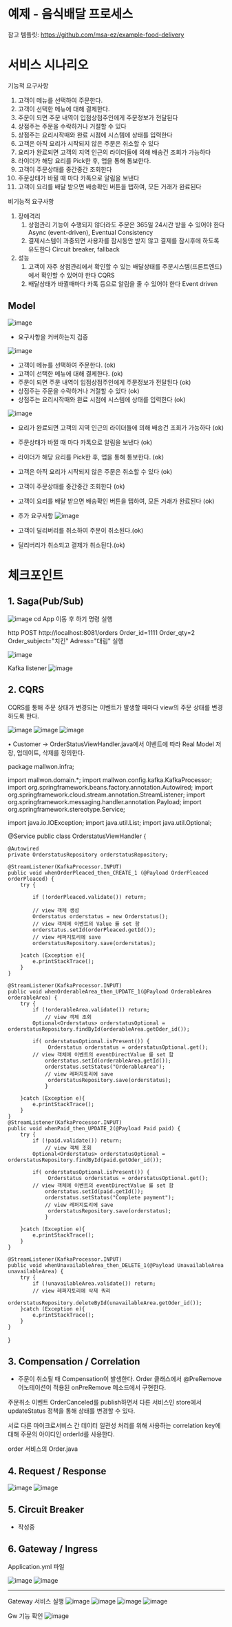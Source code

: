 # 예제 - 음식배달 프로세스
참고 템플릿: https://github.com/msa-ez/example-food-delivery

# 서비스 시나리오

기능적 요구사항
1. 고객이 메뉴를 선택하여 주문한다.
1. 고객이 선택한 메뉴에 대해 결제한다.
1. 주문이 되면 주문 내역이 입점상점주인에게 주문정보가 전달된다
1. 상점주는 주문을 수락하거나 거절할 수 있다
1. 상점주는 요리시작때와 완료 시점에 시스템에 상태를 입력한다
1. 고객은 아직 요리가 시작되지 않은 주문은 취소할 수 있다
1. 요리가 완료되면 고객의 지역 인근의 라이더들에 의해 배송건 조회가 가능하다
1. 라이더가 해당 요리를 Pick한 후, 앱을 통해 통보한다.
1. 고객이 주문상태를 중간중간 조회한다
1. 주문상태가 바뀔 때 마다 카톡으로 알림을 보낸다
1. 고객이 요리를 배달 받으면 배송확인 버튼을 탭하여, 모든 거래가 완료된다

비기능적 요구사항
1. 장애격리
    1. 상점관리 기능이 수행되지 않더라도 주문은 365일 24시간 받을 수 있어야 한다  Async (event-driven), Eventual Consistency
    1. 결제시스템이 과중되면 사용자를 잠시동안 받지 않고 결제를 잠시후에 하도록 유도한다  Circuit breaker, fallback
1. 성능
    1. 고객이 자주 상점관리에서 확인할 수 있는 배달상태를 주문시스템(프론트엔드)에서 확인할 수 있어야 한다  CQRS
    1. 배달상태가 바뀔때마다 카톡 등으로 알림을 줄 수 있어야 한다  Event driven


## Model
![image](https://user-images.githubusercontent.com/119825867/206178277-b7a13e5a-b6c4-4baf-9dda-06938f2b34ee.png)


- 요구사항을 커버하는지 검증

![image](https://user-images.githubusercontent.com/119825867/206394645-8ef214ed-1925-48b4-9bf2-b5d7f1633529.png)
    
- 고객이 메뉴를 선택하여 주문한다. (ok)
- 고객이 선택한 메뉴에 대해 결제한다. (ok)
- 주문이 되면 주문 내역이 입점상점주인에게 주문정보가 전달된다 (ok)
- 상점주는 주문을 수락하거나 거절할 수 있다 (ok)
- 상점주는 요리시작때와 완료 시점에 시스템에 상태를 입력한다 (ok)

![image](https://user-images.githubusercontent.com/119825867/206395203-12f4510b-ffc6-4ca6-aa48-9478d03fca2b.png)

- 요리가 완료되면 고객의 지역 인근의 라이더들에 의해 배송건 조회가 가능하다 (ok)
- 주문상태가 바뀔 때 마다 카톡으로 알림을 보낸다 (ok)
- 라이더가 해당 요리를 Pick한 후, 앱을 통해 통보한다. (ok)
- 고객은 아직 요리가 시작되지 않은 주문은 취소할 수 있다 (ok)
- 고객이 주문상태를 중간중간 조회한다 (ok)
- 고객이 요리를 배달 받으면 배송확인 버튼을 탭하여, 모든 거래가 완료된다 (ok)
    
- 추가 요구사항
![image](https://user-images.githubusercontent.com/119825867/206395552-a6e4bd4e-b0d0-40cb-838c-41e8c072e9e2.png)

- 고객이 딜리버리를 취소하여 주문이 취소된다.(ok)
- 딜리버리가 취소되고 결제가 취소된다.(ok)

# 체크포인트
## 1. Saga(Pub/Sub)
 
![image](https://user-images.githubusercontent.com/119825867/206378008-7c744ebd-4c12-4f35-9094-b2dfdd71e1d6.png)
cd App 이동 후 하기 명령 실행

http POST http://localhost:8081/orders Order_id=1111 Order_qty=2 Order_subject="치킨" Adress="대림"   실행 

![image](https://user-images.githubusercontent.com/119825867/206378167-effb395b-5c2e-4cc3-96c0-38e390aeab0d.png)

Kafka listener
![image](https://user-images.githubusercontent.com/119825867/206378210-ec26af0b-1c02-4e11-ba6f-e766c82e8d4f.png)


## 2. CQRS 

CQRS를 통해 주문 상태가 변경되는 이벤트가 발생할 때마다 view의 주문 상태를 변경하도록 한다.

![image](https://user-images.githubusercontent.com/119825867/206370057-c324cdbd-8e8f-473f-9d7d-500a4a00c699.png)
![image](https://user-images.githubusercontent.com/119825867/206370076-c660367b-456d-4761-b821-03abd0ad85a1.png)
![image](https://user-images.githubusercontent.com/119825867/206370114-35877283-d6c7-43e3-82e6-6129f710f817.png)

•	Customer -> OrderStatusViewHandler.java에서 이벤트에 따라 Real Model 저장, 업데이트, 삭제를 정의한다.

package mallwon.infra;

import mallwon.domain.*;
import mallwon.config.kafka.KafkaProcessor;
import org.springframework.beans.factory.annotation.Autowired;
import org.springframework.cloud.stream.annotation.StreamListener;
import org.springframework.messaging.handler.annotation.Payload;
import org.springframework.stereotype.Service;

import java.io.IOException;
import java.util.List;
import java.util.Optional;

@Service
public class OrderstatusViewHandler {

    @Autowired
    private OrderstatusRepository orderstatusRepository;

    @StreamListener(KafkaProcessor.INPUT)
    public void whenOrderPleaced_then_CREATE_1 (@Payload OrderPleaced orderPleaced) {
        try {

            if (!orderPleaced.validate()) return;

            // view 객체 생성
            Orderstatus orderstatus = new Orderstatus();
            // view 객체에 이벤트의 Value 를 set 함
            orderstatus.setId(orderPleaced.getId());
            // view 레퍼지토리에 save
            orderstatusRepository.save(orderstatus);

        }catch (Exception e){
            e.printStackTrace();
        }
    }

    @StreamListener(KafkaProcessor.INPUT)
    public void whenOrderableArea_then_UPDATE_1(@Payload OrderableArea orderableArea) {
        try {
            if (!orderableArea.validate()) return;
                // view 객체 조회
            Optional<Orderstatus> orderstatusOptional = orderstatusRepository.findById(orderableArea.getOder_id());

            if( orderstatusOptional.isPresent()) {
                 Orderstatus orderstatus = orderstatusOptional.get();
            // view 객체에 이벤트의 eventDirectValue 를 set 함
                orderstatus.setId(orderableArea.getId());    
                orderstatus.setStatus("OrderableArea");
                // view 레퍼지토리에 save
                 orderstatusRepository.save(orderstatus);
                }

        }catch (Exception e){
            e.printStackTrace();
        }
    }
    @StreamListener(KafkaProcessor.INPUT)
    public void whenPaid_then_UPDATE_2(@Payload Paid paid) {
        try {
            if (!paid.validate()) return;
                // view 객체 조회
            Optional<Orderstatus> orderstatusOptional = orderstatusRepository.findById(paid.getOder_id());

            if( orderstatusOptional.isPresent()) {
                 Orderstatus orderstatus = orderstatusOptional.get();
            // view 객체에 이벤트의 eventDirectValue 를 set 함
                orderstatus.setId(paid.getId());    
                orderstatus.setStatus("Complete payment");    
                // view 레퍼지토리에 save
                 orderstatusRepository.save(orderstatus);
                }

        }catch (Exception e){
            e.printStackTrace();
        }
    }

    @StreamListener(KafkaProcessor.INPUT)
    public void whenUnavailableArea_then_DELETE_1(@Payload UnavailableArea unavailableArea) {
        try {
            if (!unavailableArea.validate()) return;
            // view 레퍼지토리에 삭제 쿼리
            orderstatusRepository.deleteById(unavailableArea.getOder_id());
        }catch (Exception e){
            e.printStackTrace();
        }
    }
}

## 3. Compensation / Correlation
- 주문이 취소될 때 Compensation이 발생한다. Order 클래스에서 @PreRemove 어노테이션이 적용된 onPreRemove 메소드에서 구현한다.

주문취소 이벤트 OrderCanceled를 publish하면서 다른 서비스인 store에서 updateStatus 정책을 통해 상태를 변경할 수 있다.

서로 다른 마이크로서비스 간 데이터 일관성 처리를 위해 사용하는 correlation key에 대해 주문의 아이디인 orderId를 사용한다.

order 서비스의 Order.java





## 4. Request / Response

![image](https://user-images.githubusercontent.com/119825867/206370368-291075ce-44c8-4582-b8b1-fb86b91a312f.png)
![image](https://user-images.githubusercontent.com/119825867/206370406-cbdab36d-34bf-4baf-946b-60334c0cdc1d.png)

## 5. Circuit Breaker
- 작성중

## 6. Gateway / Ingress
Application.yml 파일

![image](https://user-images.githubusercontent.com/119825867/206379145-c85bcbae-c29f-4553-aed4-6ce69507a1b8.png)
![image](https://user-images.githubusercontent.com/119825867/206379197-eead2cbe-10ed-4ba2-9909-7908b0f79f4c.png)

------------------------------------------------------------------------------------------------------------

Gateway 서비스 실행 
![image](https://user-images.githubusercontent.com/119825867/206370695-d7ea73d9-741d-4fcb-8711-ba3dd3ee3709.png)
![image](https://user-images.githubusercontent.com/119825867/206370727-d01fa3ef-c9bc-4196-b5e4-18e744dd1f39.png)
![image](https://user-images.githubusercontent.com/119825867/206379287-acbfcff1-a8c4-4269-9a13-36842b3cc498.png)
![image](https://user-images.githubusercontent.com/119825867/206379362-b55b7f0a-a39b-4f52-b53e-ced72bdeb9e3.png)

Gw 기능 확인
![image](https://user-images.githubusercontent.com/119825867/206379425-166eb473-0a65-4ca2-93f9-da95b172ca52.png)


